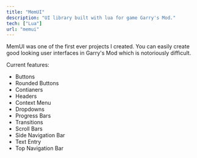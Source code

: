 ```yaml
---
title: "MemUI"
description: "UI library built with lua for game Garry's Mod."
tech: ["Lua"]
url: "memui"
---
```


MemUI was one of the first ever projects I created. You can easily create
good looking user interfaces in Garry's Mod which is notoriously difficult.

Current features:

-   Buttons
-   Rounded Buttons
-   Contianers
-   Headers
-   Context Menu
-   Dropdowns
-   Progress Bars
-   Transitions
-   Scroll Bars
-   Side Navigation Bar
-   Text Entry
-   Top Navigation Bar
